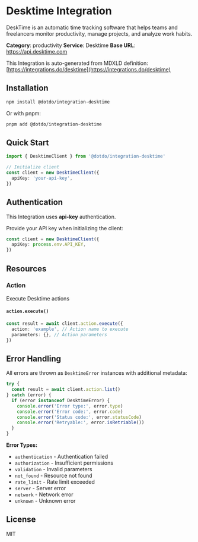 # Desktime Integration

DeskTime is an automatic time tracking software that helps teams and freelancers monitor productivity, manage projects, and analyze work habits.

**Category**: productivity
**Service**: Desktime
**Base URL**: https://api.desktime.com

This Integration is auto-generated from MDXLD definition: [https://integrations.do/desktime](https://integrations.do/desktime)

## Installation

```bash
npm install @dotdo/integration-desktime
```

Or with pnpm:

```bash
pnpm add @dotdo/integration-desktime
```

## Quick Start

```typescript
import { DesktimeClient } from '@dotdo/integration-desktime'

// Initialize client
const client = new DesktimeClient({
  apiKey: 'your-api-key',
})
```

## Authentication

This Integration uses **api-key** authentication.

Provide your API key when initializing the client:

```typescript
const client = new DesktimeClient({
  apiKey: process.env.API_KEY,
})
```

## Resources

### Action

Execute Desktime actions

#### `action.execute()`

```typescript
const result = await client.action.execute({
  action: 'example', // Action name to execute
  parameters: {}, // Action parameters
})
```

## Error Handling

All errors are thrown as `DesktimeError` instances with additional metadata:

```typescript
try {
  const result = await client.action.list()
} catch (error) {
  if (error instanceof DesktimeError) {
    console.error('Error type:', error.type)
    console.error('Error code:', error.code)
    console.error('Status code:', error.statusCode)
    console.error('Retryable:', error.isRetriable())
  }
}
```

**Error Types:**

- `authentication` - Authentication failed
- `authorization` - Insufficient permissions
- `validation` - Invalid parameters
- `not_found` - Resource not found
- `rate_limit` - Rate limit exceeded
- `server` - Server error
- `network` - Network error
- `unknown` - Unknown error

## License

MIT
